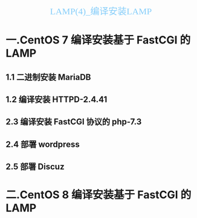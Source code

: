 <center><font face="黑体" color="#87cefa" size="5">LAMP(4)_编译安装LAMP</font></center>

# 一.CentOS 7 编译安装基于 FastCGI 的 LAMP

## 1.1 二进制安装 MariaDB

## 1.2 编译安装 HTTPD-2.4.41

## 2.3 编译安装 FastCGI 协议的 php-7.3

## 2.4 部署 wordpress

## 2.5 部署 Discuz

# 二.CentOS 8 编译安装基于 FastCGI 的 LAMP
